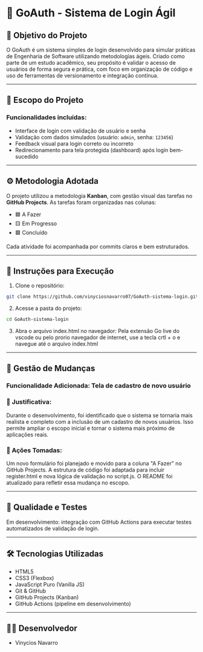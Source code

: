 # 🔐 GoAuth - Sistema de Login Ágil

## 📌 Objetivo do Projeto
O GoAuth é um sistema simples de login desenvolvido para simular práticas de Engenharia de Software utilizando metodologias ágeis. Criado como parte de um estudo acadêmico, seu propósito é validar o acesso de usuários de forma segura e prática, com foco em organização de código e uso de ferramentas de versionamento e integração contínua.

---

## 🚀 Escopo do Projeto
### Funcionalidades incluídas:
- Interface de login com validação de usuário e senha
- Validação com dados simulados (usuário: `admin`, senha: `123456`)
- Feedback visual para login correto ou incorreto
- Redirecionamento para tela protegida (dashboard) após login bem-sucedido

---

## ⚙️ Metodologia Adotada
O projeto utilizou a metodologia **Kanban**, com gestão visual das tarefas no **GitHub Projects**. As tarefas foram organizadas nas colunas:
- 🟦 A Fazer
- 🟨 Em Progresso
- 🟩 Concluído

Cada atividade foi acompanhada por commits claros e bem estruturados.

---

## 📂 Instruções para Execução

1. Clone o repositório:
```bash
git clone https://github.com/vinyciosnavarro07/GoAuth-sistema-login.git
```
2. Acesse a pasta do projeto:
```bash
cd GoAuth-sistema-login
```
3. Abra o arquivo index.html no navegador:
Pela extensão Go live do vscode ou pelo prorio navegador de internet, use a tecla crtl + o e navegue até o arquivo index.html

---

## 🔁 Gestão de Mudanças
### Funcionalidade Adicionada: Tela de cadastro de novo usuário
### 📝 Justificativa:
Durante o desenvolvimento, foi identificado que o sistema se tornaria mais realista e completo com a inclusão de um cadastro de novos usuários. Isso permite ampliar o escopo inicial e tornar o sistema mais próximo de aplicações reais.

### 🔄 Ações Tomadas:
Um novo formulário foi planejado e movido para a coluna "A Fazer" no GitHub Projects.
A estrutura de código foi adaptada para incluir register.html e nova lógica de validação no script.js.
O README foi atualizado para refletir essa mudança no escopo.

---
## 🧪 Qualidade e Testes
Em desenvolvimento: integração com GitHub Actions para executar testes automatizados de validação de login.

---
## 🛠️ Tecnologias Utilizadas
- HTML5
- CSS3 (Flexbox)
- JavaScript Puro (Vanilla JS)
- Git & GitHub
- GitHub Projects (Kanban)
- GitHub Actions (pipeline em desenvolvimento)

---
## 👨‍💻 Desenvolvedor
- Vinycios Navarro
